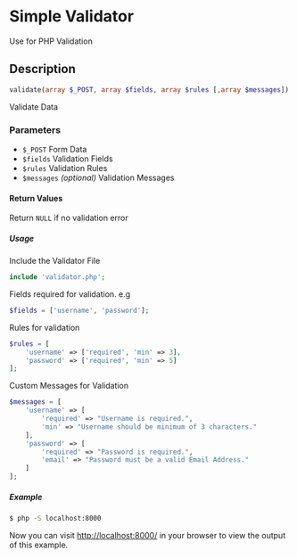 # Simple Validator
Use for PHP Validation

## Description
```php
validate(array $_POST, array $fields, array $rules [,array $messages]) :array
```
Validate Data

### Parameters
<ul>
    <li><code>$_POST</code> Form Data</li>
    <li><code>$fields</code> Validation Fields</li>
    <li><code>$rules</code> Validation Rules</li>
    <li><code>$messages</code> <i>(optional)</i> Validation Messages</li>
</ul>

#### Return Values
Return <code>NULL</code> if no validation error

##### Usage

Include the Validator File
```php
include 'validator.php';
```

Fields required for validation. e.g
```php 
$fields = ['username', 'password'];
```

Rules for validation
```php
$rules = [
    'username' => ['required', 'min' => 3],
    'password' => ['required', 'min' => 5]
];
```

Custom Messages for Validation
```php 
$messages = [
    'username' => [
        'required' => "Username is required.",
        'min' => "Username should be minimum of 3 characters."
    ],
    'password' => [
        'required' => "Password is required.",
        'email' => "Password must be a valid Email Address."
    ]
];
```


##### Example
```bash
$ php -S localhost:8000
```
Now you can visit [http://localhost:8000/](http://localhost:8000/) in your browser to view the output of this example.

